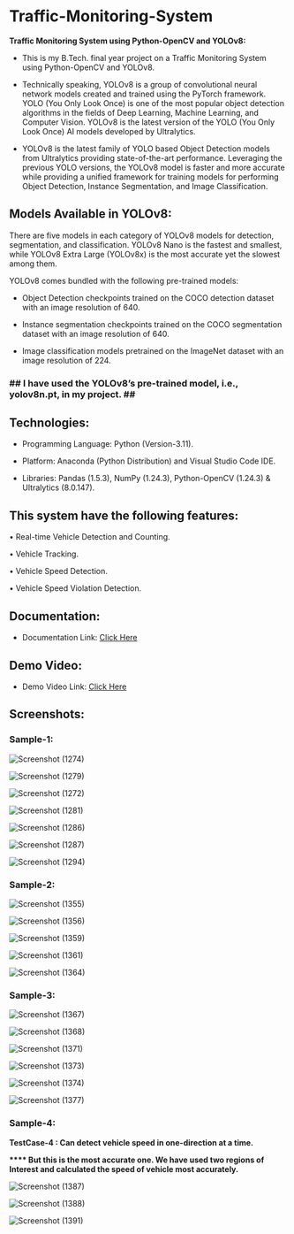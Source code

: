 <h1>Traffic-Monitoring-System</h1>


<strong>Traffic Monitoring System using Python-OpenCV and YOLOv8:</strong><br>

* This is my B.Tech. final year project on a Traffic Monitoring System using Python-OpenCV and YOLOv8.

* Technically speaking, YOLOv8 is a group of convolutional neural network models created and trained using the PyTorch framework. YOLO (You Only Look Once) is one of the most popular object detection algorithms in the fields of Deep Learning, Machine Learning, and Computer Vision. YOLOv8 is the latest version of the YOLO (You Only Look Once) AI models developed by Ultralytics.

* YOLOv8 is the latest family of YOLO based Object Detection models from Ultralytics providing state-of-the-art performance.
Leveraging the previous YOLO versions, the YOLOv8 model is faster and more accurate while providing a unified framework for training models for performing Object Detection, Instance Segmentation, and
Image Classification.

<h2>Models Available in YOLOv8:</h2>

There are five models in each category of YOLOv8 models for detection, segmentation, and classification. YOLOv8 Nano is the fastest and smallest, while YOLOv8 Extra Large (YOLOv8x) is the most accurate yet the slowest among them. 

YOLOv8 comes bundled with the following pre-trained models:

* Object Detection checkpoints trained on the COCO detection dataset with an image resolution of 640.

* Instance segmentation checkpoints trained on the COCO segmentation dataset with an image resolution of 640.
  
* Image classification models pretrained on the ImageNet dataset with an image resolution of 224.

<h3> ## I have used the YOLOv8’s pre-trained model, i.e., yolov8n.pt, in my project. ## </h3>

<h2>Technologies:</h2>

*	Programming Language: Python (Version-3.11).

*	Platform: Anaconda (Python Distribution) and Visual Studio Code IDE.

* Libraries: Pandas (1.5.3), NumPy (1.24.3), Python-OpenCV (1.24.3) & Ultralytics (8.0.147).

<h2>This system have the following features:</h2>

•	Real-time Vehicle Detection and Counting.

•	Vehicle Tracking.

•	Vehicle Speed Detection.

•	Vehicle Speed Violation Detection.

<h2>Documentation:</h2>

* Documentation Link: [Click Here](https://drive.google.com/file/d/1deSrhq0dMFZ0qI6duvYaRqv0oHjJeVju/view?usp=sharing)

<h2>Demo Video:</h2>

* Demo Video Link: [Click Here](https://drive.google.com/file/d/1pibNVjfgxzfX5xYqQ4UAhhIQe-CPZM9V/view?usp=sharing)

<h2>Screenshots:</h2>

<h3>Sample-1:</h3>

![Screenshot (1274)](https://github.com/DebajyotiTalukder2001/Traffic-Monitoring-System/assets/136104351/75a3a321-79f5-4ed7-87c5-5b1a45470298)



![Screenshot (1279)](https://github.com/DebajyotiTalukder2001/Traffic-Monitoring-System/assets/136104351/a23485c7-1b4e-4602-9176-fd62b7423dd3)


![Screenshot (1272)](https://github.com/DebajyotiTalukder2001/Traffic-Monitoring-System/assets/136104351/2d36c456-c31f-4010-87d5-868417e2423b)



![Screenshot (1281)](https://github.com/DebajyotiTalukder2001/Traffic-Monitoring-System/assets/136104351/339bf8bf-ba55-4b2c-be69-ad33ae803ea0)


![Screenshot (1286)](https://github.com/DebajyotiTalukder2001/Traffic-Monitoring-System/assets/136104351/3ae60b16-f27d-4254-ac2d-dde17804e77b)


![Screenshot (1287)](https://github.com/DebajyotiTalukder2001/Traffic-Monitoring-System/assets/136104351/ba7bc542-5786-46ce-bc36-70fba4b8918f)



![Screenshot (1294)](https://github.com/DebajyotiTalukder2001/Traffic-Monitoring-System/assets/136104351/b1b0c0da-b1af-4582-a9d1-21c26dd3aa42)



<h3>Sample-2:</h3>


![Screenshot (1355)](https://github.com/DebajyotiTalukder2001/Traffic-Monitoring-System/assets/136104351/f58df0e1-48a6-4b7a-8693-32aa7ad90d76)



![Screenshot (1356)](https://github.com/DebajyotiTalukder2001/Traffic-Monitoring-System/assets/136104351/68af63a8-d1ba-4e04-a223-60680a294e14)

![Screenshot (1359)](https://github.com/DebajyotiTalukder2001/Traffic-Monitoring-System/assets/136104351/9d8d3bdd-5cff-43e3-9967-66af9ee3f7db)



![Screenshot (1361)](https://github.com/DebajyotiTalukder2001/Traffic-Monitoring-System/assets/136104351/cc1fd1c9-8a84-4e8e-8c77-07fba9bec672)

![Screenshot (1364)](https://github.com/DebajyotiTalukder2001/Traffic-Monitoring-System/assets/136104351/1dfb761e-7134-4b4c-bb14-2b63de91f016)


<h3>Sample-3:</h3>

![Screenshot (1367)](https://github.com/DebajyotiTalukder2001/Traffic-Monitoring-System/assets/136104351/b5809880-5d1a-4d2e-87d6-2bc4c0613677)

![Screenshot (1368)](https://github.com/DebajyotiTalukder2001/Traffic-Monitoring-System/assets/136104351/9e474242-550a-43f6-b265-5b383e1b2e2c)



![Screenshot (1371)](https://github.com/DebajyotiTalukder2001/Traffic-Monitoring-System/assets/136104351/5c842562-044d-4808-a6a1-0736ee704766)

![Screenshot (1373)](https://github.com/DebajyotiTalukder2001/Traffic-Monitoring-System/assets/136104351/62250e42-0f94-467c-a9c5-3d86a1ad28ee)

![Screenshot (1374)](https://github.com/DebajyotiTalukder2001/Traffic-Monitoring-System/assets/136104351/a7ebb184-0245-4c85-84b6-d879be158e47)

![Screenshot (1377)](https://github.com/DebajyotiTalukder2001/Traffic-Monitoring-System/assets/136104351/d2d17ca8-6870-4749-a29b-5d6371378177)


<h3>Sample-4:</h3>
<strong>

TestCase-4 : Can detect vehicle speed in one-direction at a time. 

**** But this is the most accurate one. We have used two regions of Interest and calculated the speed of vehicle most accurately.

</strong>

![Screenshot (1387)](https://github.com/DebajyotiTalukder2001/Traffic-Monitoring-System/assets/136104351/b27170ca-23fc-4efa-9621-ee16a5079918)


![Screenshot (1388)](https://github.com/DebajyotiTalukder2001/Traffic-Monitoring-System/assets/136104351/375cc7e4-8303-4741-bd03-836567eb6b5c)


![Screenshot (1391)](https://github.com/DebajyotiTalukder2001/Traffic-Monitoring-System/assets/136104351/204a8f64-35c9-4a6d-be5e-6dae2c97f916)











